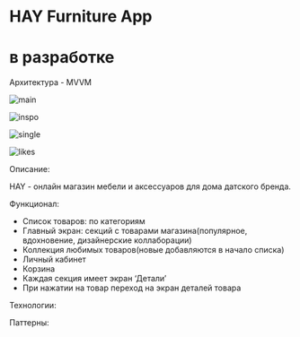# HAY Furniture App 
# в разработке
Архитектура - MVVM

![main](https://github.com/katyamichal/HAY/assets/124366801/00a6ad54-585e-4ed7-8f39-abe59383c717)

![inspo](https://github.com/katyamichal/HAY/assets/124366801/50b37a6b-bfc7-47cc-a557-fd39fde1dacb)

![single](https://github.com/katyamichal/HAY/assets/124366801/d14d0c3e-3b58-43a7-9496-57a621a00edc)

![likes](https://github.com/katyamichal/HAY/assets/124366801/c92ced2d-2960-44e8-877a-b6eca52e794a)

Описание:

HAY - онлайн магазин мебели и аксессуаров для дома датского бренда. 

Функционал: 

- Список товаров: по категориям
- Главный экран: секций с товарами магазина(популярное, вдохновение, дизайнерские коллаборации)
- Коллекция любимых товаров(новые добавляются в начало списка)
- Личный кабинет
- Корзина
- Каждая секция имеет экран ‘Детали’
- При нажатии на товар переход на экран деталей товара

Технологии:


Паттерны:
